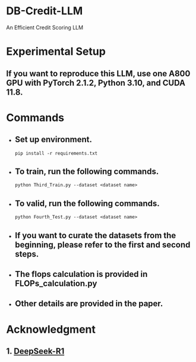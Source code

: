 # DB-Credit-LLM
An Efficient Credit Scoring LLM


# Experimental Setup
## If you want to reproduce this LLM, use one A800 GPU with PyTorch 2.1.2, Python 3.10, and CUDA 11.8.

# Commands

- ## Set up environment.
  
  ```
  pip install -r requirements.txt
  ```
- ## To train, run the following commands.
  
  ```
  python Third_Train.py --dataset <dataset name>
  ```
- ## To valid, run the following commands.

  ```
  python Fourth_Test.py --dataset <dataset name>
  ```
- ## If you want to curate the datasets from the beginning, please refer to the first and second steps.

- ## The flops calculation is provided in FLOPs_calculation.py

- ## Other details are provided in the paper.


# Acknowledgment

## 1. [DeepSeek-R1]([https://arxiv.org/abs/2501.12948])


  
  
  
  
